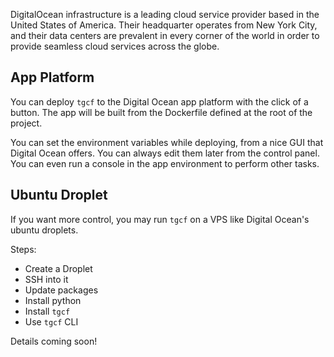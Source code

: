 DigitalOcean infrastructure is a leading cloud service provider based in the United States of America. Their headquarter operates from New York City, and their data centers are prevalent in every corner of the world in order to provide seamless cloud services across the globe.


## App Platform

You can deploy `tgcf` to the Digital Ocean app platform with the click of a button. The app will be built from the Dockerfile defined at the root of the project.

You can set the environment variables while deploying, from a nice GUI that Digital Ocean offers. You can always edit them later from the control panel. You can even run a console in the app environment to perform other tasks.


## Ubuntu Droplet

If you want more control, you may run `tgcf` on a VPS like Digital Ocean's ubuntu droplets.

Steps:
- Create a Droplet
- SSH into it
- Update packages
- Install python
- Install `tgcf`
- Use `tgcf` CLI

Details coming soon!